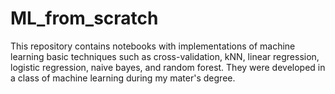 # ML_from_scratch
This repository contains notebooks with implementations of machine learning basic techniques such as cross-validation, kNN, linear regression, logistic regression, naive bayes, and random forest. They were developed in a class of machine learning during my mater's degree. 
